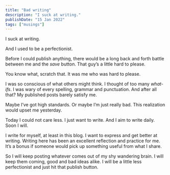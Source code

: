 ```yaml
---
title: "Bad writing"
description: "I suck at writing."
publishDate: "15 Jan 2022"
tags: ["musings"]
---
```


I suck at writing.

And I used to be a perfectionist.

Before I could publish anything, there would be a long back and forth battle between me and the _save_ button. That guy’s a little hard to please.

You know what, scratch that. It was me who was hard to please.

I was so conscious of what others might think. I thought of too many _what-ifs_. I was wary of every spelling, grammar and punctuation. And after all that? My published posts barely satisfy me.

Maybe I’ve got high standards. Or maybe I’m just really bad. This realization would upset me yesterday.

Today I could not care less. I just want to write. And I aim to write daily. Soon I will.

I write for myself, at least in this blog. I want to express and get better at writing. Writing here has been an excellent reflection and practice for me. It’s a bonus if someone would pick up something useful from what I share.

So I will keep posting whatever comes out of my shy wandering brain. I will keep them coming, good and bad ideas alike. I will be a little less perfectionist and just hit that publish button.
